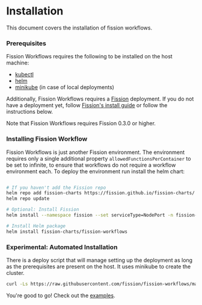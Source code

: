# Installation

This document covers the installation of fission workflows.

### Prerequisites
Fission Workflows requires the following to be installed on the host machine:
- [kubectl](https://kubernetes.io/docs/tasks/tools/install-kubectl/)
- [helm](https://github.com/kubernetes/helm)
- [minikube](https://github.com/kubernetes/minikube) (in case of local deployments)

Additionally, Fission Workflows requires a [Fission](https://github.com/fission/fission-workflows) deployment.
If you do not have a deployment yet, follow [Fission's install guide](http://fission.io/docs/v0.2.1/install/) or follow the instructions below.

Note that Fission Workflows requires Fission 0.3.0 or higher.

### Installing Fission Workflow
Fission Workflows is just another Fission environment.
The environment requires only a single additional property `allowedFunctionsPerContainer` to be set to infinite, to ensure that workflows do not require a workflow environment each.
To deploy the environment run install the helm chart:
```bash

# If you haven't add the Fission repo
helm repo add fission-charts https://fission.github.io/fission-charts/
helm repo update

# Optional: Install Fission
helm install --namespace fission --set serviceType=NodePort -n fission-all fission-charts/fission-all --version 0.3.0-rc

# Install Helm package
helm install fission-charts/fission-workflows
```

### Experimental: Automated Installation
There is a deploy script that will manage setting up the deployment as long as the prerequisites are present on the host.
It uses minikube to create the cluster.
```bash
curl -Ls https://raw.githubusercontent.com/fission/fission-workflows/master/hack/deploy.sh | bash
```

You're good to go! Check out the [examples](./examples/). 
